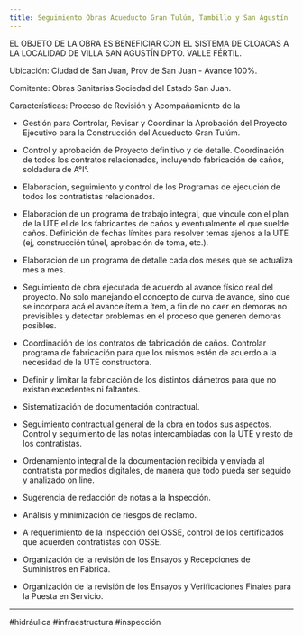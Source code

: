 ```yaml
---
title: Seguimiento Obras Acueducto Gran Tulúm, Tambillo y San Agustín
---
```


EL OBJETO DE LA OBRA ES BENEFICIAR CON EL SISTEMA DE CLOACAS A LA LOCALIDAD DE VILLA SAN AGUSTÍN DPTO. VALLE FÉRTIL. 

Ubicación: Ciudad de San Juan, Prov de San Juan - Avance 100%.

Comitente: Obras Sanitarias Sociedad del Estado San Juan.

Características: Proceso de Revisión y Acompañamiento de la

- Gestión para Controlar, Revisar y Coordinar la Aprobación del Proyecto Ejecutivo para la Construcción del Acueducto Gran Tulúm.
  
- Control y aprobación de Proyecto definitivo y de detalle. Coordinación de todos los contratos relacionados, incluyendo fabricación de caños, soldadura de A°I°.
  
- Elaboración, seguimiento y control de los Programas de ejecución de todos los contratistas relacionados.
  
- Elaboración de un programa de trabajo integral, que vincule con el plan de la UTE el de los fabricantes de caños y eventualmente el que suelde caños. Definición de fechas límites para resolver temas ajenos a la UTE (ej, construcción túnel, aprobación de toma, etc.).
  
- Elaboración de un programa de detalle cada dos meses que se actualiza mes a mes. 

- Seguimiento de obra ejecutada de acuerdo al avance físico real del proyecto. No solo manejando el concepto de curva de avance, sino que se incorpora acá el avance ítem a ítem, a fin de no caer en demoras no previsibles y detectar problemas en el proceso que generen demoras posibles.
  
- Coordinación de los contratos de fabricación de caños. Controlar programa de fabricación para que los mismos estén de acuerdo a la necesidad de la UTE constructora.
  
- Definir y limitar la fabricación de los distintos diámetros para que no existan excedentes ni faltantes.
  
- Sistematización de documentación contractual.
  
- Seguimiento contractual general de la obra en todos sus aspectos. Control y seguimiento de las notas intercambiadas con la UTE y resto de los contratistas.
  
- Ordenamiento integral de la documentación recibida y enviada al contratista por medios digitales, de manera que todo pueda ser seguido y analizado on line.
  
- Sugerencia de redacción de notas a la Inspección.
  
- Análisis y minimización de riesgos de reclamo. 
  
- A requerimiento de la Inspección del OSSE, control de los certificados que acuerden contratistas con OSSE.
  
- Organización de la revisión de los Ensayos y Recepciones de Suministros en Fábrica.
  
- Organización de la revisión de los Ensayos y Verificaciones Finales para la Puesta en Servicio.

---
#hidráulica #infraestructura #inspección